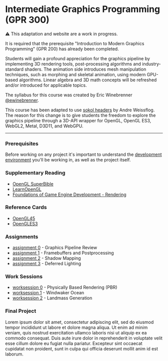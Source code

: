 # Intermediate Graphics Programming (GPR 300)

⚠️ This adaptation and website are a work in progress.

It is required that the prerequisite "Introduction to Modern Graphics Programming" (GPR 200) has already been completed.

Students will gain a profound appreciation for the graphics pipeline by implementing 3D rendering tools, post-processing algorithms and industry-standard shaders. The animation side introduces mesh manipulation techniques, such as morphing and skeletal animation, using modern GPU-based algorithms. Linear algebra and 3D math concepts will be refreshed and/or introduced for applicable topics.

The syllabus for this course was created by Eric Winebrenner [@ewinebrenner][].

This course has been adapted to use [sokol headers][] by Andre Weissflog. The reason for this change is to give students the freedom to explore the graphics pipeline through a 3D-API wrapper for OpenGL, OpenGL ES3, WebGL2, Metal, D3D11, and WebGPU.

---

### Prerequisites

Before working on any project it's important to understand the [development environment][] you'll be working in, as well as the project itself.


### Supplementary Reading

*   [OpenGL SuperBible][]
*   [LearnOpenGL][]
*   [Foundations of Game Engine Development - Rendering][]


### Reference Cards

*   [OpenGL45][]
*   [OpenGLES3][]


### Assignments

*   [assignment 0][] - Graphics Pipeline Review 
*   [assignment 1][] - Framebuffers and Postprocessing
*   [assignment 2][] - Shadow Mapping
*   [assignment 3][] - Deferred Lighting

<!-- Future Assignments:
*   [assignment 4][] - Splines
*   [assignment 5][] - Skeletal Animations
-->


### Work Sessions

*   [worksession 0][] - Physically Based Rendering (PBR)
*   [worksession 1][] - Windwaker Ocean
*   [worksession 2][] - Landmass Generation

<!-- Future Work Sessions:
*   [worksession 3][] - Mandelbrot Set
*   [worksession 4][] - Delphino Island Water
-->


### Final Project

Lorem ipsum dolor sit amet, consectetur adipiscing elit, sed do eiusmod tempor incididunt ut labore et dolore magna aliqua. Ut enim ad minim veniam, quis nostrud exercitation ullamco laboris nisi ut aliquip ex ea commodo consequat. Duis aute irure dolor in reprehenderit in voluptate velit esse cillum dolore eu fugiat nulla pariatur. Excepteur sint occaecat cupidatat non proident, sunt in culpa qui officia deserunt mollit anim id est laborum.


[@ewinebrenner]: https://github.com/ewinebrenner
[OpenGL SuperBible]: https://www.openglsuperbible.com/
[LearnOpenGL]: https://learnopengl.com/
[Foundations of Game Engine Development - Rendering]: https://foundationsofgameenginedev.com/#fged2
[OpenGL45]: https://www.khronos.org/files/opengl45-quick-reference-card.pdf
[OpenGLES3]: https://www.khronos.org/files/opengles3-quick-reference-card.pdf
[FAQ]: faq.md
[assignment 0]: assignment0.html
[assignment 1]: assignment1.html
[assignment 2]: assignment2.html
[assignment 3]: assignment3.html
[assignment 4]: assignment4.html
[assignment 5]: assignment5.html
[worksession 0]: worksession0.html
[worksession 1]: worksession1.html
[worksession 2]: worksession2.html
[development environment]: environment.html
[sokol headers]: https://github.com/floooh/sokol